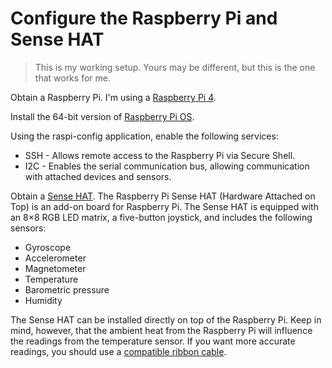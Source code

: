 # Configure the Raspberry Pi and Sense HAT

> This is my working setup. Yours may be different, but this is the one that works for me.

Obtain a Raspberry Pi.  I'm using a [Raspberry Pi 4](https://www.raspberrypi.com/products/raspberry-pi-4-model-b/).

Install the 64-bit version of [Raspberry Pi OS](https://www.raspberrypi.com/software/).

Using the raspi-config application, enable the following services:

* SSH - Allows remote access to the Raspberry Pi via Secure Shell.
* I2C - Enables the serial communication bus, allowing communication with attached devices and sensors.

Obtain a [Sense HAT](https://www.raspberrypi.com/products/sense-hat/).  The Raspberry Pi Sense HAT (Hardware Attached on Top) is an add-on board for Raspberry Pi. The Sense HAT is equipped with an 8×8 RGB LED matrix, a five-button joystick, and includes the following sensors:

* Gyroscope
* Accelerometer
* Magnetometer
* Temperature
* Barometric pressure
* Humidity

The Sense HAT can be installed directly on top of the Raspberry Pi.  Keep in mind, however, that the ambient heat from the Raspberry Pi will influence the readings from the temperature sensor.  If you want more accurate readings, you should use a [compatible ribbon cable](https://www.adafruit.com/product/4823).

